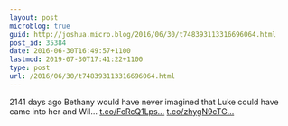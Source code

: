```yaml
---
layout: post
microblog: true
guid: http://joshua.micro.blog/2016/06/30/t748393113316696064.html
post_id: 35384
date: 2016-06-30T16:49:57+1100
lastmod: 2019-07-30T17:41:22+1100
type: post
url: /2016/06/30/t748393113316696064.html
---
```

2141 days ago Bethany would have never imagined that Luke could have came into her and Wil… [t.co/FcRcQ1Lps...](https://t.co/FcRcQ1Lps8) [t.co/zhygN9cTG...](https://t.co/zhygN9cTGS)
